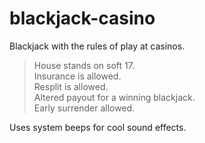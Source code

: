 # blackjack-casino
Blackjack with the rules of play at casinos.  
  
>House stands on soft 17.  
>Insurance is allowed.  
>Resplit is allowed.  
>Altered payout for a winning blackjack.  
>Early surrender allowed.  

Uses system beeps for cool sound effects.
